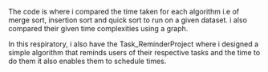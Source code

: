 The code is where i compared the time taken for each algorithm i.e of merge sort, insertion sort and quick sort to run on a given dataset.
i also compared their given time complexities using a graph. 

In this respiratory, i also have the Task_ReminderProject where i designed a simple algorithm that reminds users of their respective tasks and the time to do them
 it also enables them to schedule times.
